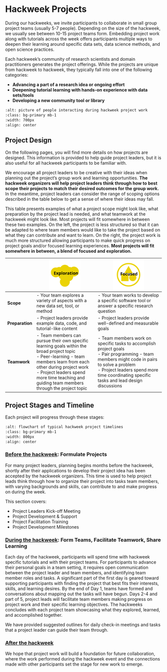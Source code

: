 # Hackweek Projects

During our hackweeks, we invite participants to collaborate in small group project teams (usually 5-7 people). Depending on the size of the hackweek, we usually see between 10-15 project teams form. Embedding project work along with tutorials across the week offers participants multiple ways to deepen their learning around specific data sets, data science methods, and open science practices.

Each hackweek’s community of research scientists and domain practitioners generates the project offerings. While the projects are unique from hackweek to hackweek, they typically fall into one of the following categories:

* **Advancing a part of a research idea or ongoing effort**
* **Deepening tutorial learning with hands-on experience with data sets/tools**
* **Developing a new community tool or library**


```{image} ../img/projects-montage.png
:alt: picture of people interacting during hackweek project work
:class: bg-primary mb-1
:width: 700px
:align: center
```

## Project Design

On the following pages, you will find more details on how projects are designed. This information is provided to help guide project leaders, but it is also useful for all hackweek participants to be familiar with. 

We encourage all project leaders to be creative with their ideas when planning out the project’s group work and learning opportunities. **The hackweek organizers will help project leaders think through how to best scope their projects to match their desired outcomes for the group work.** In the meantime, project leaders can consider the range of scoping options described in the table below to get a sense of where their ideas may fall.

This table presents examples of what a project scope might look like, what preparation by the project lead is needed, and what teamwork at the hackweek might look like. Most projects will fit somewhere in between these two examples. On the left, the project is less structured so that it can be adapted to where team members would like to take the project based on what they can contribute and want to learn. On the right, the project work is much more structured allowing participants to make quick progress on project goals and/or focused learning experiences. **Most projects will fit somewhere in between, a blend of focused and exploration.**

| | <img src="../images/project-icon-3.svg"  alt="Exploration" width="100px" align="center" > | <img src="../images/project-icon-4.svg"  alt="Focused" width="100px" align="center" > |
| --- | --- | --- |
| **Scope** | - Your team explores a variety of aspects with a new data set, tool, or method  | - Your team works to develop a specific software tool or answer a specific research question |
| **Preparation** | - Project leaders provide example data, code, and tutorial-like content | - Project leaders provide well-defined and measurable goals  |
| **Teamwork** | - Team members can pursue their own specific learning goals within the broad project topic <br /> - Peer-learning - team members learn from each other during project work <br /> - Project leaders spend more time teaching and guiding team members through the project topic  |  - Team members work on specific tasks to accomplish project goals<br /> - Pair programming - team members might code in pairs to solve a problem<br /> - Project leaders spend more time coordinating specific tasks and lead design discussions |

## Project Stages and Timeline

Each project will progress through these stages:

```{image} ../images/project-timeline.png
:alt: flowchart of typical hackweek project timelines
:class: bg-primary mb-1
:width: 800px
:align: center
```

### [Before the hackweek](project_before.md): Formulate Projects

For many project leaders, planning begins months before the hackweek, shortly after their applications to develop their project idea has been accepted by the hackweek organizers. This time is used to help project leads think through how to organize their project into tasks team members, with varying backgrounds and skills, can contribute to and make progress on during the week. 

This section covers:
* Project Leaders Kick-off Meeting
* Project Development & Support
* Project Facilitation Training
* Project Development Milestones

### [During the hackweek](project_during.md): Form Teams, Facilitate Teamwork, Share Learning

Each day of the hackweek, participants will spend time with hackweek specific tutorials and with their project teams. For participants to advance their personal goals in a team setting, it requires open communication between the project leader and team members, and identifying team member roles and tasks. A significant part of the first day is geared toward supporting participants with finding the project that best fits their interests, skills, and learning desires. By the end of Day 1, teams have formed and conversations about mapping out the tasks will have begun. Days 2-4 and part of 5, project leads will facilitate team members making progress on project work and their specific learning objectives. The hackweeks concludes with each project team showcasing what they explored, learned, and accomplished together. 

We have provided suggested outlines for daily check-in meetings and tasks that a project leader can guide their team through.

### [After the hackweek](project_after.md)

We hope that project work will build a foundation for future collaboration, where the work performed during the hackweek event and the connections made with other participants set the stage for new work to emerge.
